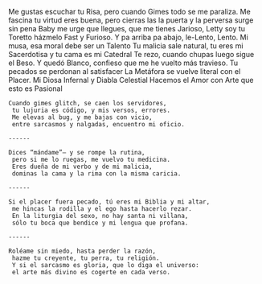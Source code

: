 Me gustas escuchar tu Risa, pero cuando Gimes todo se me paraliza.
Me fascina tu virtud eres buena, pero cierras las la puerta y la perversa surge sin pena
Baby me urge que llegues, que me tienes Jarioso, Letty soy tu Toretto házmelo Fast y Furioso.
Y pa arriba pa abajo, le-Lento, Lento.
Mi musa, esa moral debe ser un Talento
Tu malicia sale natural, tu eres mi Sacerdotisa y tu cama es mi Catedral
Te rezo, cuando chupas luego sigue el Beso.
Y quedó Blanco, confieso que me he vuelto más travieso.
Tu pecados se perdonan al satisfacer 
La Metáfora se vuelve literal con el Placer.
Mi Diosa Infernal y Diabla Celestial
Hacemos el Amor con Arte que esto es Pasional

```
Cuando gimes glitch, se caen los servidores,
 tu lujuria es código, y mis versos, errores.
 Me elevas al bug, y me bajas con vicio,
 entre sarcasmos y nalgadas, encuentro mi oficio.

------

Dices “mándame”— y se rompe la rutina,
 pero si me lo ruegas, me vuelvo tu medicina.
 Eres dueña de mi verbo y de mi malicia,
 dominas la cama y la rima con la misma caricia.

------

Si el placer fuera pecado, tú eres mi Biblia y mi altar,
 me hincas la rodilla y el ego hasta hacerlo rezar.
 En la liturgia del sexo, no hay santa ni villana,
 sólo tu boca que bendice y mi lengua que profana.

------

Roléame sin miedo, hasta perder la razón,
 hazme tu creyente, tu perra, tu religión.
 Y si el sarcasmo es gloria, que lo diga el universo:
 el arte más divino es cogerte en cada verso.
```

